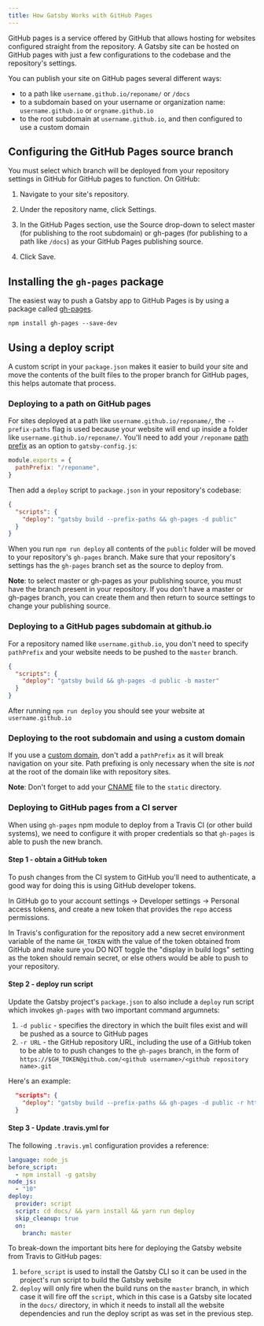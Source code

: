 ```yaml
---
title: How Gatsby Works with GitHub Pages
---
```


GitHub pages is a service offered by GitHub that allows hosting for websites configured straight from the repository. A Gatsby site can be hosted on GitHub pages with just a few configurations to the codebase and the repository's settings.

You can publish your site on GitHub pages several different ways:

- to a path like `username.github.io/reponame/` or `/docs`
- to a subdomain based on your username or organization name: `username.github.io` or `orgname.github.io`
- to the root subdomain at `username.github.io`, and then configured to use a custom domain

## Configuring the GitHub Pages source branch

You must select which branch will be deployed from your repository settings in GitHub for GitHub pages to function. On GitHub:

1. Navigate to your site's repository.

2. Under the repository name, click Settings.

3. In the GitHub Pages section, use the Source drop-down to select master (for publishing to the root subdomain) or gh-pages (for publishing to a path like `/docs`) as your GitHub Pages publishing source.

4. Click Save.

## Installing the `gh-pages` package

The easiest way to push a Gatsby app to GitHub Pages is by using a package called [gh-pages](https://github.com/tschaub/gh-pages).

```shell
npm install gh-pages --save-dev
```

## Using a deploy script

A custom script in your `package.json` makes it easier to build your site and move the contents of the built files to the proper branch for GitHub pages, this helps automate that process.

### Deploying to a path on GitHub pages

For sites deployed at a path like `username.github.io/reponame/`, the `--prefix-paths` flag is used because your website will end up inside a folder like `username.github.io/reponame/`. You'll need to add your `/reponame` [path prefix](/docs/path-prefix/) as an option to `gatsby-config.js`:

```js:title=gatsby-config.js
module.exports = {
  pathPrefix: "/reponame",
}
```

Then add a `deploy` script to `package.json` in your repository's codebase:

```json:title=package.json
{
  "scripts": {
    "deploy": "gatsby build --prefix-paths && gh-pages -d public"
  }
}
```

When you run `npm run deploy` all contents of the `public` folder will be moved to your repository's `gh-pages` branch. Make sure that your repository's settings has the `gh-pages` branch set as the source to deploy from.

**Note**: to select master or gh-pages as your publishing source, you must have the branch present in your repository. If you don't have a master or gh-pages branch, you can create them and then return to source settings to change your publishing source.

### Deploying to a GitHub pages subdomain at github.io

For a repository named like `username.github.io`, you don't need to specify `pathPrefix` and your website needs to be pushed to the `master` branch.

```json:title=package.json
{
  "scripts": {
    "deploy": "gatsby build && gh-pages -d public -b master"
  }
}
```

After running `npm run deploy` you should see your website at `username.github.io`

### Deploying to the root subdomain and using a custom domain

If you use a [custom domain](https://help.github.com/articles/using-a-custom-domain-with-github-pages/), don't add a `pathPrefix` as it will break navigation on your site. Path prefixing is only necessary when the site is _not_ at the root of the domain like with repository sites.

**Note**: Don't forget to add your [CNAME](https://help.github.com/articles/troubleshooting-custom-domains/#github-repository-setup-errors) file to the `static` directory.

### Deploying to GitHub pages from a CI server

When using `gh-pages` npm module to deploy from a Travis CI (or other build systems), we need to configure it with proper credentials so that `gh-pages` is able to push the new branch.

#### Step 1 - obtain a GitHub token

To push changes from the CI system to GitHub you'll need to authenticate, a good way for doing this is using GitHub developer tokens.

In GitHub go to your account settings -> Developer settings -> Personal access tokens, and create a new token that provides the `repo` access permissions.

In Travis's configuration for the repository add a new secret environment variable of the name `GH_TOKEN` with the value of the token obtained from GitHub and make sure you DO NOT toggle the "display in build logs" setting as the token should remain secret, or else others would be able to push to your repository.

#### Step 2 - deploy run script 

Update the Gatsby project's `package.json` to also include a `deploy` run script which invokes `gh-pages` with two important command argumnets:

1. `-d public` - specifies the directory in which the built files exist and will be pushed as a source to GitHub pages
2. `-r URL` - the GitHub repository URL, including the use of a GitHub token to be able to to push changes to the `gh-pages` branch, in the form of `https://$GH_TOKEN@github.com/<github username>/<github repository name>.git` 

Here's an example:

```json
  "scripts": {
    "deploy": "gatsby build --prefix-paths && gh-pages -d public -r https://$GH_TOKEN@github.com/lirantal/dockly.git"
  }
```

#### Step 3 - Update .travis.yml for 

The following `.travis.yml` configuration provides a reference:

```yaml
language: node_js
before_script:
  - npm install -g gatsby
node_js:
  - "10"
deploy:
  provider: script
  script: cd docs/ && yarn install && yarn run deploy
  skip_cleanup: true
  on:
    branch: master
```

To break-down the important bits here for deploying the Gatsby website from Travis to GitHub pages:
1. `before_script` is used to install the Gatsby CLI so it can be used in the project's run script to build the Gatsby website
2. `deploy` will only fire when the build runs on the `master` branch, in which case it will fire off the `script`, which in this case is a Gatsby site located in the `docs/` directory, in which it needs to install all the website dependencies and run the deploy script as was set in the previous step.
